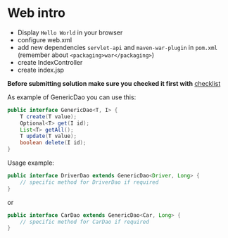 # Web intro

- Display `Hello World` in your browser
- configure web.xml
- add new dependencies `servlet-api` and `maven-war-plugin` in `pom.xml` (remember about `<packaging>war</packaging>`)
- create IndexController
- create index.jsp

__Before submitting solution make sure you checked it first with__ [checklist](https://mate-academy.github.io/jv-program-fulltime/03_web/checklist/01_servlets_intro_checklist.html)

As example of GenericDao you can use this:
```java
public interface GenericDao<T, I> {
    T create(T value);
    Optional<T> get(I id);
    List<T> getAll();
    T update(T value);
    boolean delete(I id);
}
```
Usage example:
```java
public interface DriverDao extends GenericDao<Driver, Long> {
    // specific method for DriverDao if required
}
```
or
```java
public interface CarDao extends GenericDao<Car, Long> {
    // specific method for CarDao if required
}
```
